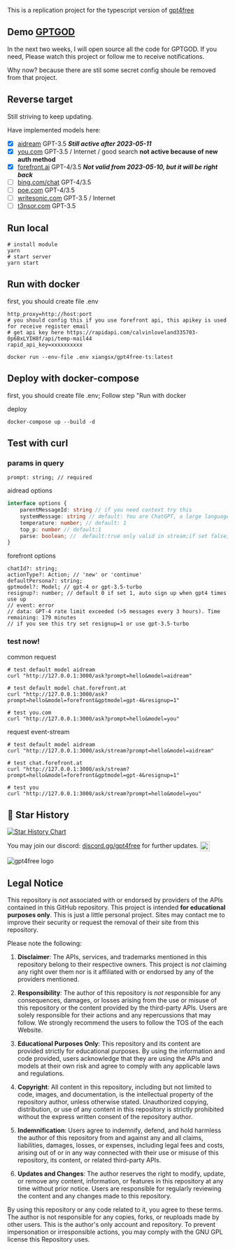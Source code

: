 This is a replication project for the typescript version of [gpt4free](https://github.com/xtekky/gpt4free)

## Demo [GPTGOD](http://gptgod.site)

In the next two weeks, I will open source all the code for GPTGOD. If you need, Please watch this project or follow me
to receive notifications.

Why now? because there are stil some secret config shoule be removed from that project.

## Reverse target

Still striving to keep updating.

Have implemented models here:

- [x] [aidream](http://aidream.cloud) GPT-3.5 ***Still active after 2023-05-11***
- [x] [you.com](you.com)    GPT-3.5 / Internet / good search **not active because of new auth method**
- [x] [forefront.ai](forefront.ai)    GPT-4/3.5 ***Not valid from 2023-05-10, but it will be right back***
- [ ] [bing.com/chat](bing.com/chat)    GPT-4/3.5
- [ ] [poe.com](poe.com)    GPT-4/3.5
- [ ] [writesonic.com](writesonic.com)    GPT-3.5 / Internet
- [ ] [t3nsor.com](t3nsor.com)    GPT-3.5

## Run local

```shell
# install module
yarn
# start server
yarn start
```

## Run with docker

first, you should create file .env

```env
http_proxy=http://host:port
# you should config this if you use forefront api, this apikey is used for receive register email
# get api key here https://rapidapi.com/calvinloveland335703-0p6BxLYIH8f/api/temp-mail44
rapid_api_key=xxxxxxxxxx
```

```
docker run --env-file .env xiangsx/gpt4free-ts:latest
```

## Deploy with docker-compose

first, you should create file .env; Follow step "Run with docker

deploy

```
docker-compose up --build -d
```

## Test with curl

### params in query

```
prompt: string; // required
```

aidread options

```typescript
interface options {
    parentMessageId: string // if you need context try this
    systemMessage: string // default: You are ChatGPT, a large language model trained by OpenAI. Follow the user's instructions carefully. Respond using markdown.
    temperature: number; // default: 1
    top_p: number // default:1
    parse: boolean; //  default:true only valid in stream;if set false,return source data contains parentMessageId...
}
```

forefront options

```
chatId?: string;
actionType?: Action; // 'new' or 'continue'
defaultPersona?: string;
gptmodel?: Model; // gpt-4 or gpt-3.5-turbo
resignup?: number; // default 0 if set 1, auto sign up when gpt4 times use up
// event: error
// data: GPT-4 rate limit exceeded (>5 messages every 3 hours). Time remaining: 179 minutes
// if you see this try set resignup=1 or use gpt-3.5-turbo
```

### test now!

common request

```shell
# test default model aidream
curl "http://127.0.0.1:3000/ask?prompt=hello&model=aidream"

# test default model chat.forefront.at
curl "http://127.0.0.1:3000/ask?prompt=hello&model=forefront&gptmodel=gpt-4&resignup=1"

# test you.com
curl "http://127.0.0.1:3000/ask?prompt=hello&model=you"
```

request event-stream

```shell
# test default model aidream
curl "http://127.0.0.1:3000/ask/stream?prompt=hello&model=aidream"

# test chat.forefront.at
curl "http://127.0.0.1:3000/ask/stream?prompt=hello&model=forefront&gptmodel=gpt-4&resignup=1"

# test you
curl "http://127.0.0.1:3000/ask/stream?prompt=hello&model=you"
```

## 🌟 Star History

[![Star History Chart](https://api.star-history.com/svg?repos=xiangsx/gpt4free-ts&type=Date)](https://star-history.com/#xiangsx/gpt4free-ts&&type=Date)

<p>You may join our discord: <a href="https://discord.com/invite/gpt4free">discord.gg/gpt4free<a> for further updates. <a href="https://discord.gg/gpt4free"><img align="center" alt="gpt4free Discord" width="22px" src="https://raw.githubusercontent.com/peterthehan/peterthehan/master/assets/discord.svg" /></a></p>


<img alt="gpt4free logo" src="https://user-images.githubusercontent.com/98614666/233799515-1a7cb6a3-b17f-42c4-956d-8d2a0664466f.png">

## Legal Notice <a name="legal-notice"></a>

This repository is _not_ associated with or endorsed by providers of the APIs contained in this GitHub repository. This
project is intended **for educational purposes only**. This is just a little personal project. Sites may contact me to
improve their security or request the removal of their site from this repository.

Please note the following:

1. **Disclaimer**: The APIs, services, and trademarks mentioned in this repository belong to their respective owners.
   This project is _not_ claiming any right over them nor is it affiliated with or endorsed by any of the providers
   mentioned.

2. **Responsibility**: The author of this repository is _not_ responsible for any consequences, damages, or losses
   arising from the use or misuse of this repository or the content provided by the third-party APIs. Users are solely
   responsible for their actions and any repercussions that may follow. We strongly recommend the users to follow the
   TOS of the each Website.

3. **Educational Purposes Only**: This repository and its content are provided strictly for educational purposes. By
   using the information and code provided, users acknowledge that they are using the APIs and models at their own risk
   and agree to comply with any applicable laws and regulations.

4. **Copyright**: All content in this repository, including but not limited to code, images, and documentation, is the
   intellectual property of the repository author, unless otherwise stated. Unauthorized copying, distribution, or use
   of any content in this repository is strictly prohibited without the express written consent of the repository
   author.

5. **Indemnification**: Users agree to indemnify, defend, and hold harmless the author of this repository from and
   against any and all claims, liabilities, damages, losses, or expenses, including legal fees and costs, arising out of
   or in any way connected with their use or misuse of this repository, its content, or related third-party APIs.

6. **Updates and Changes**: The author reserves the right to modify, update, or remove any content, information, or
   features in this repository at any time without prior notice. Users are responsible for regularly reviewing the
   content and any changes made to this repository.

By using this repository or any code related to it, you agree to these terms. The author is not responsible for any
copies, forks, or reuploads made by other users. This is the author's only account and repository. To prevent
impersonation or irresponsible actions, you may comply with the GNU GPL license this Repository uses.
